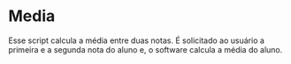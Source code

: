 # Media
Esse script calcula a média entre duas notas.
É solicitado ao usuário a primeira e a segunda nota do aluno e, o software calcula a média do aluno.
